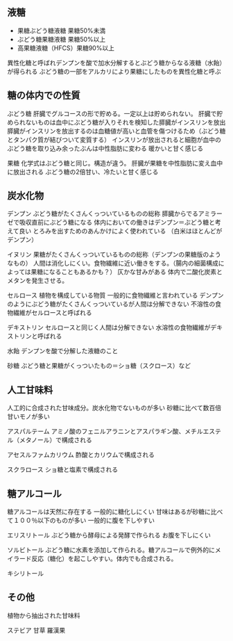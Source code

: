 液糖
----

* 果糖ぶどう糖液糖 果糖50%未満
* ぶどう糖果糖液糖 果糖50%以上
* 高果糖液糖（HFCS）果糖90%以上

異性化糖と呼ばれデンプンを酸で加水分解するとぶどう糖からなる液糖（水飴）が得られる
ぶどう糖の一部をアルカリにより果糖にしたものを異性化糖と呼ぶ

糖の体内での性質
----------------

ぶどう糖
肝臓でグルコースの形で貯める。一定以上は貯められない。
肝臓で貯められないものは血中にぶどう糖が入りそれを検知した膵臓がインスリンを放出
膵臓がインスリンを放出するのは血糖値が高いと血管を傷つけるため（ぶどう糖とタンパク質が結びついて変質する）
インスリンが放出されると細胞が血中のぶどう糖を取り込み余ったぶんは中性脂肪に変わる
暖かいと甘く感じる

果糖
化学式はぶどう糖と同じ。構造が違う。
肝臓が果糖を中性脂肪に変え血中に放出される
ぶどう糖の2倍甘い、冷たいと甘く感じる

炭水化物
--------

デンプン
ぶどう糖がたくさんくっついているものの総称
膵臓からでるアミラーゼで吸収直前にぶどう糖になる
体内においての働きはデンプン＝ぶどう糖と考えて良い
とろみを出すためのあんかけによく使われている
（白米はほとんどがデンプン）

イヌリン
果糖がたくさんくっついているものの総称（デンプンの果糖版のようなもの）
人間は消化しにくい。食物繊維に近い働きをする。（腸内の細菌構成によっては果糖になることもあるかも？）
仄かな甘みがある
体内で二酸化炭素とメタンを発生させる。

セルロース
植物を構成している物質
一般的に食物繊維と言われている
デンプンのようにぶどう糖がたくさんくっついているが人間は分解できない
不溶性の食物繊維がセルロースと呼ばれる

デキストリン
セルロースと同じく人間は分解できない
水溶性の食物繊維がデキストリンと呼ばれる

水飴
デンプンを酸で分解した液糖のこと

砂糖
ぶどう糖と果糖がくっついたもの＝ショ糖（スクロース）など

人工甘味料
----------
人工的に合成された甘味成分。炭水化物でないものが多い
砂糖に比べて数百倍甘いモノが多い

アスパルテーム
アミノ酸のフェニルアラニンとアスパラギン酸、メチルエステル（メタノール）で構成される

アセスルファムカリウム
酢酸とカリウムで構成される

スクラロース
ショ糖と塩素で構成される


糖アルコール
------------
糖アルコールは天然に存在する
一般的に糖化しにくい
甘味はあるが砂糖に比べて１００％以下のものが多い
一般的に腹を下しやすい

エリスリトール
ぶどう糖から酵母による発酵で作られる
お腹を下しにくい

ソルビトール
ぶどう糖に水素を添加して作られる。糖アルコールで例外的にメイラード反応（糖化）を起こしやすい。体内でも合成される。

キシリトール


その他
------
植物から抽出された甘味料

ステビア
甘草
羅漢果


